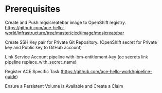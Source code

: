 Prerequisites
============

Create and Push mqsicreatebar image to OpenShift registry.
https://github.com/ace-hello-world/infrastructure/tree/master/cicd/image/mqsicreatebar

Create SSH Key pair for Private Git Repository.
(OpenShift secret for Private key and Public key to GitHub account)

Link Service Account pipeline with ibm-entitlement-key
(oc secrets link pipeline replace_with_secret_name)
  
Register ACE Specific Task
(https://github.com/ace-hello-world/pipeline-guide)

Ensure a Persistent Volume is Available and Create a Claim 


